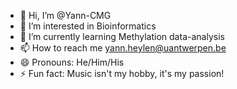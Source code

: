 - 👋 Hi, I’m @Yann-CMG
- 👀 I’m interested in Bioinformatics
- 🌱 I’m currently learning Methylation data-analysis
- 📫 How to reach me yann.heylen@uantwerpen.be
- 😄 Pronouns: He/Him/His
- ⚡ Fun fact: Music isn't my hobby, it's my passion!

<!---
Yann-CMG/Yann-CMG is a ✨ special ✨ repository because its `README.md` (this file) appears on your GitHub profile.
You can click the Preview link to take a look at your changes.
--->
